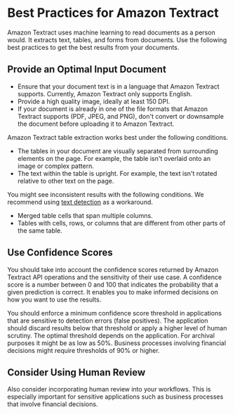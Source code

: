 # Best Practices for Amazon Textract<a name="textract-best-practices"></a>

Amazon Textract uses machine learning to read documents as a person would\. It extracts text, tables, and forms from documents\. Use the following best practices to get the best results from your documents\.

## Provide an Optimal Input Document<a name="optimal-document"></a>
+ Ensure that your document text is in a language that Amazon Textract supports\. Currently, Amazon Textract only supports English\.
+ Provide a high quality image, ideally at least 150 DPI\.
+ If your document is already in one of the file formats that Amazon Textract supports \(PDF, JPEG, and PNG\), don't convert or downsample the document before uploading it to Amazon Textract\.

Amazon Textract table extraction works best under the following conditions\.
+ The tables in your document are visually separated from surrounding elements on the page\. For example, the table isn't overlaid onto an image or complex pattern\.
+ The text within the table is upright\. For example, the text isn't rotated relative to other text on the page\.

You might see inconsistent results with the following conditions\. We recommend using [text detection](how-it-works-detecting.md) as a workaround\.
+ Merged table cells that span multiple columns\.
+ Tables with cells, rows, or columns that are different from other parts of the same table\.

## Use Confidence Scores<a name="confidence-score"></a>

You should take into account the confidence scores returned by Amazon Textract API operations and the sensitivity of their use case\. A confidence score is a number between 0 and 100 that indicates the probability that a given prediction is correct\. It enables you to make informed decisions on how you want to use the results\. 

You should enforce a minimum confidence score threshold in applications that are sensitive to detection errors \(false positives\)\. The application should discard results below that threshold or apply a higher level of human scrutiny\. The optimal threshold depends on the application\. For archival purposes it might be as low as 50%\. Business processes involving financial decisions might require thresholds of 90% or higher\.

## Consider Using Human Review<a name="review"></a>

Also consider incorporating human review into your workflows\. This is especially important for sensitive applications such as business processes that involve financial decisions\.
